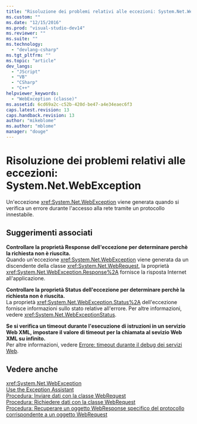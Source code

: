 ```yaml
---
title: "Risoluzione dei problemi relativi alle eccezioni: System.Net.WebException | Microsoft Docs"
ms.custom: ""
ms.date: "12/15/2016"
ms.prod: "visual-studio-dev14"
ms.reviewer: ""
ms.suite: ""
ms.technology: 
  - "devlang-csharp"
ms.tgt_pltfrm: ""
ms.topic: "article"
dev_langs: 
  - "JScript"
  - "VB"
  - "CSharp"
  - "C++"
helpviewer_keywords: 
  - "WebException (classe)"
ms.assetid: 6cd69a2c-c52b-420d-be47-a4e34eaec6f3
caps.latest.revision: 13
caps.handback.revision: 13
author: "mikeblome"
ms.author: "mblome"
manager: "douge"
---
```

# Risoluzione dei problemi relativi alle eccezioni: System.Net.WebException
Un'eccezione <xref:System.Net.WebException> viene generata quando si verifica un errore durante l'accesso alla rete tramite un protocollo innestabile.  
  
## Suggerimenti associati  
 **Controllare la proprietà Response dell'eccezione per determinare perchè la richiesta non è riuscita.**  
 Quando un'eccezione <xref:System.Net.WebException> viene generata da un discendente della classe <xref:System.Net.WebRequest>, la proprietà <xref:System.Net.WebException.Response%2A> fornisce la risposta Internet all'applicazione.  
  
 **Controllare la proprietà Status dell'eccezione per determinare perchè la richiesta non è riuscita.**  
 La proprietà <xref:System.Net.WebException.Status%2A> dell'eccezione fornisce informazioni sullo stato relative all'errore. Per altre informazioni, vedere <xref:System.Net.WebExceptionStatus>.  
  
 **Se si verifica un timeout durante l'esecuzione di istruzioni in un servizio Web XML, impostare il valore di timeout per la chiamata al sevizio Web XML su infinito.**  
 Per altre informazioni, vedere [Errore: timeout durante il debug dei servizi Web](../debugger/error-timeout-while-debugging-web-services.md).  
  
## Vedere anche  
 <xref:System.Net.WebException>   
 [Use the Exception Assistant](../Topic/How%20to:%20Use%20the%20Exception%20Assistant.md)   
 [Procedura: Inviare dati con la classe WebRequest](../Topic/How%20to:%20Send%20Data%20Using%20the%20WebRequest%20Class.md)   
 [Procedura: Richiedere dati con la classe WebRequest](../Topic/How%20to:%20Request%20Data%20Using%20the%20WebRequest%20Class.md)   
 [Procedura: Recuperare un oggetto WebResponse specifico del protocollo corrispondente a un oggetto WebRequest](../Topic/How%20to:%20Retrieve%20a%20Protocol-Specific%20WebResponse%20that%20Matches%20a%20WebRequest.md)